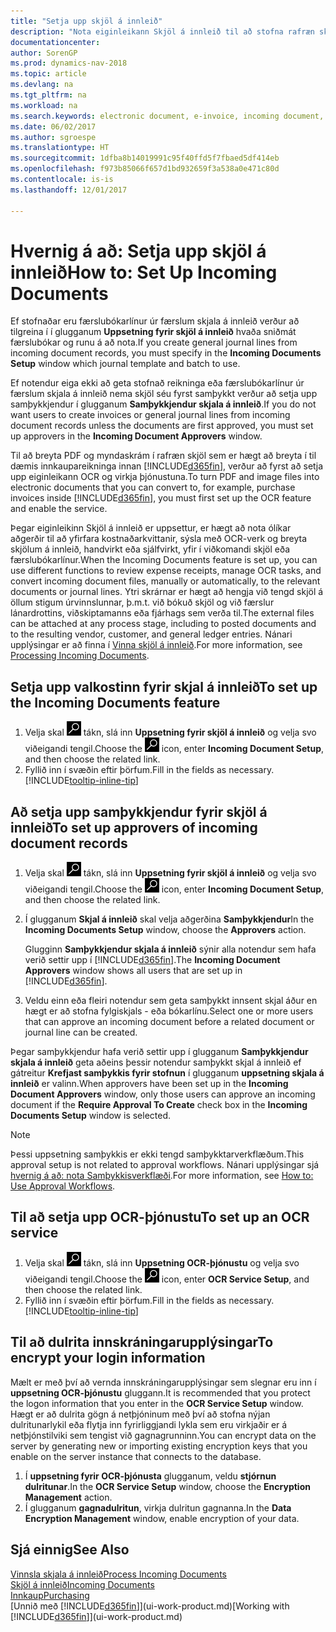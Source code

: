 ```yaml
---
title: "Setja upp skjöl á innleið"
description: "Nota eiginleikann Skjöl á innleið til að stofna rafræn skjöl, stjórna OCR-verkum, flytja inn reikninga og umbreyta myndaskrám."
documentationcenter: 
author: SorenGP
ms.prod: dynamics-nav-2018
ms.topic: article
ms.devlang: na
ms.tgt_pltfrm: na
ms.workload: na
ms.search.keywords: electronic document, e-invoice, incoming document, OCR, ecommerce, document exchange, import invoice
ms.date: 06/02/2017
ms.author: sgroespe
ms.translationtype: HT
ms.sourcegitcommit: 1dfba8b14019991c95f40ffd5f7fbaed5df414eb
ms.openlocfilehash: f973b85066f657d1bd932659f3a538a0e471c80d
ms.contentlocale: is-is
ms.lasthandoff: 12/01/2017

---
```

# <a name="how-to-set-up-incoming-documents"></a><span data-ttu-id="f6713-103">Hvernig á að: Setja upp skjöl á innleið</span><span class="sxs-lookup"><span data-stu-id="f6713-103">How to: Set Up Incoming Documents</span></span>
<span data-ttu-id="f6713-104">Ef stofnaðar eru færslubókarlínur úr færslum skjala á innleið verður að tilgreina í í glugganum **Uppsetning fyrir skjöl á innleið** hvaða sniðmát færslubókar og runu á að nota.</span><span class="sxs-lookup"><span data-stu-id="f6713-104">If you create general journal lines from incoming document records, you must specify in the **Incoming Documents Setup** window which journal template and batch to use.</span></span>

<span data-ttu-id="f6713-105">Ef notendur eiga ekki að geta stofnað reikninga eða færslubókarlínur úr færslum skjala á innleið nema skjöl séu fyrst samþykkt verður að setja upp samþykkjendur í glugganum **Samþykkjendur skjala á innleið**.</span><span class="sxs-lookup"><span data-stu-id="f6713-105">If you do not want users to create invoices or general journal lines from incoming document records unless the documents are first approved, you must set up approvers in the **Incoming Document Approvers** window.</span></span>

<span data-ttu-id="f6713-106">Til að breyta PDF og myndaskrám í rafræn skjöl sem er hægt að breyta í til dæmis innkaupareikninga innan [!INCLUDE[d365fin](includes/d365fin_md.md)], verður að fyrst að setja upp eiginleikann OCR og virkja þjónustuna.</span><span class="sxs-lookup"><span data-stu-id="f6713-106">To turn PDF and image files into electronic documents that you can convert to, for example, purchase invoices inside [!INCLUDE[d365fin](includes/d365fin_md.md)], you must first set up the OCR feature and enable the service.</span></span>

<span data-ttu-id="f6713-107">Þegar eiginleikinn Skjöl á innleið er uppsettur, er hægt að nota ólíkar aðgerðir til að yfirfara kostnaðarkvittanir, sýsla með OCR-verk og breyta skjölum á innleið, handvirkt eða sjálfvirkt, yfir í viðkomandi skjöl eða færslubókarlínur.</span><span class="sxs-lookup"><span data-stu-id="f6713-107">When the Incoming Documents feature is set up, you can use different functions to review expense receipts, manage OCR tasks, and convert incoming document files, manually or automatically, to the relevant documents or journal lines.</span></span> <span data-ttu-id="f6713-108">Ytri skrárnar er hægt að hengja við tengd skjöl á öllum stigum úrvinnslunnar, þ.m.t. við bókuð skjöl og við færslur lánardrottins, viðskiptamanns eða fjárhags sem verða til.</span><span class="sxs-lookup"><span data-stu-id="f6713-108">The external files can be attached at any process stage, including to posted documents and to the resulting vendor, customer, and general ledger entries.</span></span> <span data-ttu-id="f6713-109">Nánari upplýsingar er að finna í [Vinna skjöl á innleið](across-process-income-documents.md).</span><span class="sxs-lookup"><span data-stu-id="f6713-109">For more information, see [Processing Incoming Documents](across-process-income-documents.md).</span></span>

## <a name="to-set-up-the-incoming-documents-feature"></a><span data-ttu-id="f6713-110">Setja upp valkostinn fyrir skjal á innleið</span><span class="sxs-lookup"><span data-stu-id="f6713-110">To set up the Incoming Documents feature</span></span>
1. <span data-ttu-id="f6713-111">Velja skal ![Leit að síðu eða skýrslu](media/ui-search/search_small.png "Leit að síðu eða skýrslu táknið") tákn, slá inn **Uppsetning fyrir skjöl á innleið** og velja svo viðeigandi tengil.</span><span class="sxs-lookup"><span data-stu-id="f6713-111">Choose the ![Search for Page or Report](media/ui-search/search_small.png "Search for Page or Report icon") icon, enter **Incoming Document Setup**, and then choose the related link.</span></span>
2. <span data-ttu-id="f6713-112">Fyllið inn í svæðin eftir þörfum.</span><span class="sxs-lookup"><span data-stu-id="f6713-112">Fill in the fields as necessary.</span></span> [!INCLUDE[tooltip-inline-tip](includes/tooltip-inline-tip_md.md)]

## <a name="to-set-up-approvers-of-incoming-document-records"></a><span data-ttu-id="f6713-113">Að setja upp samþykkjendur fyrir skjöl á innleið</span><span class="sxs-lookup"><span data-stu-id="f6713-113">To set up approvers of incoming document records</span></span>
1. <span data-ttu-id="f6713-114">Velja skal ![Leit að síðu eða skýrslu](media/ui-search/search_small.png "Leit að síðu eða skýrslu táknið") tákn, slá inn **Uppsetning fyrir skjöl á innleið** og velja svo viðeigandi tengil.</span><span class="sxs-lookup"><span data-stu-id="f6713-114">Choose the ![Search for Page or Report](media/ui-search/search_small.png "Search for Page or Report icon") icon, enter **Incoming Document Setup**, and then choose the related link.</span></span>  
2. <span data-ttu-id="f6713-115">Í glugganum **Skjal á innleið** skal velja aðgerðina **Samþykkjendur**</span><span class="sxs-lookup"><span data-stu-id="f6713-115">In the **Incoming Documents Setup** window, choose the **Approvers** action.</span></span>

    <span data-ttu-id="f6713-116">Glugginn **Samþykkjendur skjala á innleið** sýnir alla notendur sem hafa verið settir upp í [!INCLUDE[d365fin](includes/d365fin_md.md)].</span><span class="sxs-lookup"><span data-stu-id="f6713-116">The **Incoming Document Approvers** window shows all users that are set up in [!INCLUDE[d365fin](includes/d365fin_md.md)].</span></span>  
3. <span data-ttu-id="f6713-117">Veldu einn eða fleiri notendur sem geta samþykkt innsent skjal áður en hægt er að stofna fylgiskjals - eða bókarlínu.</span><span class="sxs-lookup"><span data-stu-id="f6713-117">Select one or more users that can approve an incoming document before a related document or journal line can be created.</span></span>

<span data-ttu-id="f6713-118">Þegar samþykkjendur hafa verið settir upp í glugganum **Samþykkjendur skjala á innleið** geta aðeins þessir notendur samþykkt skjal á innleið ef gátreitur **Krefjast samþykkis fyrir stofnun** í glugganum **uppsetning skjala á innleið** er valinn.</span><span class="sxs-lookup"><span data-stu-id="f6713-118">When approvers have been set up in the **Incoming Document Approvers** window, only those users can approve an incoming document if the **Require Approval To Create** check box in the **Incoming Documents Setup** window is selected.</span></span>

> [!NOTE]  
>   <span data-ttu-id="f6713-119">Þessi uppsetning samþykkis er ekki tengd samþykktarverkflæðum.</span><span class="sxs-lookup"><span data-stu-id="f6713-119">This approval setup is not related to approval workflows.</span></span> <span data-ttu-id="f6713-120">Nánari upplýsingar sjá [hvernig á að: nota Samþykkisverkflæði](across-how-use-approval-workflows.md).</span><span class="sxs-lookup"><span data-stu-id="f6713-120">For more information, see [How to: Use Approval Workflows](across-how-use-approval-workflows.md).</span></span>

## <a name="to-set-up-an-ocr-service"></a><span data-ttu-id="f6713-121">Til að setja upp OCR-þjónustu</span><span class="sxs-lookup"><span data-stu-id="f6713-121">To set up an OCR service</span></span>
1. <span data-ttu-id="f6713-122">Velja skal ![Leit að síðu eða skýrslu](media/ui-search/search_small.png "Leit að síðu eða skýrslu táknið") tákn, slá inn **Uppsetning OCR-þjónustu** og velja svo viðeigandi tengil.</span><span class="sxs-lookup"><span data-stu-id="f6713-122">Choose the ![Search for Page or Report](media/ui-search/search_small.png "Search for Page or Report icon") icon, enter **OCR Service Setup**, and then choose the related link.</span></span>
2. <span data-ttu-id="f6713-123">Fyllið inn í svæðin eftir þörfum.</span><span class="sxs-lookup"><span data-stu-id="f6713-123">Fill in the fields as necessary.</span></span> [!INCLUDE[tooltip-inline-tip](includes/tooltip-inline-tip_md.md)]

## <a name="to-encrypt-your-login-information"></a><span data-ttu-id="f6713-124">Til að dulrita innskráningarupplýsingar</span><span class="sxs-lookup"><span data-stu-id="f6713-124">To encrypt your login information</span></span>
<span data-ttu-id="f6713-125">Mælt er með því að vernda innskráningarupplýsingar sem slegnar eru inn í **uppsetning OCR-þjónustu** gluggann.</span><span class="sxs-lookup"><span data-stu-id="f6713-125">It is recommended that you protect the logon information that you enter in the **OCR Service Setup** window.</span></span> <span data-ttu-id="f6713-126">Hægt er að dulrita gögn á  netþjóninum með því að stofna nýjan dulritunarlykil eða flytja inn fyrirliggjandi lykla sem eru virkjaðir er á netþjónstilviki sem tengist við gagnagrunninn.</span><span class="sxs-lookup"><span data-stu-id="f6713-126">You can encrypt data on the server by generating new or importing existing encryption keys that you enable on the server instance that connects to the database.</span></span>

1. <span data-ttu-id="f6713-127">Í **uppsetning fyrir OCR-þjónusta** glugganum, veldu **stjórnun dulritunar**.</span><span class="sxs-lookup"><span data-stu-id="f6713-127">In the **OCR Service Setup** window, choose the **Encryption Management** action.</span></span>
2. <span data-ttu-id="f6713-128"> Í glugganum **gagnadulritun**, virkja dulritun gagnanna.</span><span class="sxs-lookup"><span data-stu-id="f6713-128">In the **Data Encryption Management** window, enable encryption of your data.</span></span>

## <a name="see-also"></a><span data-ttu-id="f6713-129">Sjá einnig</span><span class="sxs-lookup"><span data-stu-id="f6713-129">See Also</span></span>
[<span data-ttu-id="f6713-130">Vinnsla skjala á innleið</span><span class="sxs-lookup"><span data-stu-id="f6713-130">Process Incoming Documents</span></span>](across-process-income-documents.md)  
[<span data-ttu-id="f6713-131">Skjöl á innleið</span><span class="sxs-lookup"><span data-stu-id="f6713-131">Incoming Documents</span></span>](across-income-documents.md)  
[<span data-ttu-id="f6713-132">Innkaup</span><span class="sxs-lookup"><span data-stu-id="f6713-132">Purchasing</span></span>](purchasing-manage-purchasing.md)  
<span data-ttu-id="f6713-133">[Unnið með [!INCLUDE[d365fin](includes/d365fin_md.md)]](ui-work-product.md)</span><span class="sxs-lookup"><span data-stu-id="f6713-133">[Working with [!INCLUDE[d365fin](includes/d365fin_md.md)]](ui-work-product.md)</span></span>

